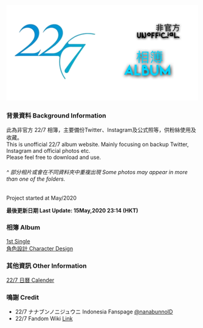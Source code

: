 ![227Main](Img/227Main.png)
### 背景資料 Background Information
此為非官方 22/7 相簿，主要備份Twitter、Instagram及公式照等，供粉絲使用及收藏。  
This is unofficial 22/7 album website. Mainly focusing on backup Twitter, Instagram and official photos etc.  
Please feel free to download and use.  
###### _^ 部分相片或會在不同資料夾中重複出現 Some photos may appear in more than one of the folders._

Project started at May/2020  

**最後更新日期 Last Update: 15May,2020 23:14 (HKT)**
### 相簿 Album
[1st Single](Markdown/1st%20Single.html)<br>
[角色設計 Character Design](Markdown/CharacterDsegin.html)  
### 其他資訊 Other Information  
[22/7 日曆 Calender](Markdown/Calendar.md)  
### 鳴謝 Credit
- 22/7 ナナブンノニジュウニ Indonesia Fanspage [@nanabunnoID](https://www.facebook.com/pg/nanabunnoID/)
- 22/7 Fandom Wiki [Link](https://nanabunnonijyuuni.fandom.com/wiki/22/7_Wiki)
